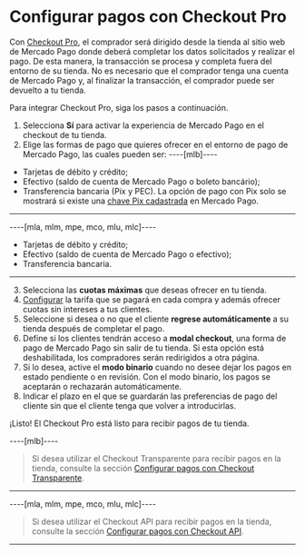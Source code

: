 # Configurar pagos con Checkout Pro
 
Con [Checkout Pro](/developers/es/docs/checkout-pro/landing), el comprador será dirigido desde la tienda al sitio web de Mercado Pago donde deberá completar los datos solicitados y realizar el pago. De esta manera, la transacción se procesa y completa fuera del entorno de su tienda. No es necesario que el comprador tenga una cuenta de Mercado Pago y, al finalizar la transacción, el comprador puede ser devuelto a tu tienda.
 
Para integrar Checkout Pro, siga los pasos a continuación.
 
1. Selecciona **Sí** para activar la experiencia de Mercado Pago en el checkout de tu tienda.
2. Elige las formas de pago que quieres ofrecer en el entorno de pago de Mercado Pago, las cuales pueden ser:
 ----[mlb]---- 
 * Tarjetas de débito y crédito;
 * Efectivo (saldo de cuenta de Mercado Pago o boleto bancário);
 * Transferencia bancaria (Pix y PEC). La opción de pago con Pix solo se mostrará si existe una [chave Pix cadastrada](/developers/es/guides/checkout-api/receiving-payment-by-pix) en Mercado Pago. 
 ------------ 
----[mla, mlm, mpe, mco, mlu, mlc]---- 
 * Tarjetas de débito y crédito;
 * Efectivo (saldo de cuenta de Mercado Pago o efectivo);
 * Transferencia bancaria.
  ------------
3. Selecciona las **cuotas máximas** que deseas ofrecer en tu tienda.
4. [Configurar](https://www.mercadopago[FAKER][URL][DOMAIN]/costs-section#from-section=menu) la tarifa que se pagará en cada compra y además ofrecer cuotas sin intereses a tus clientes.
5. Seleccione si desea o no que el cliente **regrese automáticamente** a su tienda después de completar el pago.
6. Define si los clientes tendrán acceso a **modal checkout**, una forma de pago de Mercado Pago sin salir de tu tienda. Si esta opción está deshabilitada, los compradores serán redirigidos a otra página.
7. Si lo desea, active el **modo binario** cuando no desee dejar los pagos en estado pendiente o en revisión. Con el modo binario, los pagos se aceptarán o rechazarán automáticamente.
8. Indicar el plazo en el que se guardarán las preferencias de pago del cliente sin que el cliente tenga que volver a introducirlas.

¡Listo! El Checkout Pro está listo para recibir pagos de tu tienda.

----[mlb]----
> Si desea utilizar el Checkout Transparente para recibir pagos en la tienda, consulte la sección [Configurar pagos con Checkout Transparente](/developers/es/docs/prestashop/payment-configuration/checkout-api/introduction).
------------

----[mla, mlm, mpe, mco, mlu, mlc]----
> Si desea utilizar el Checkout API para recibir pagos en la tienda, consulte la sección [Configurar pagos con Checkout API](developers/es/docs/prestashop/payment-configuration/checkout-api/introduction).
------------